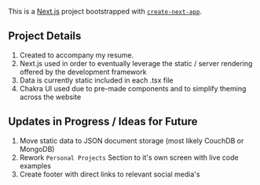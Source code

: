This is a [Next.js](https://nextjs.org/) project bootstrapped with [`create-next-app`](https://github.com/vercel/next.js/tree/canary/packages/create-next-app).

## Project Details

1. Created to accompany my resume.
2. Next.js used in order to eventually leverage the static / server rendering offered by the development framework
3. Data is currently static included in each .tsx file
4. Chakra UI used due to pre-made components and to simplify theming across the website

## Updates in Progress / Ideas for Future
1. Move static data to JSON document storage (most likely CouchDB or MongoDB)
2. Rework `Personal Projects` Section to it's own screen with live code examples
3. Create footer with direct links to relevant social media's
